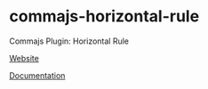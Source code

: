# commajs-horizontal-rule
Commajs Plugin: Horizontal Rule

[Website](https://www.commajs.com)

[Documentation](https://www.commajs.com/docs)
